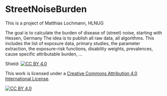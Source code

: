 # StreetNoiseBurden
This is a project of Matthias Lochmann, HLNUG

The goal is to calculate the burden of disease of (street) noise, starting with Hessen, Germany
The idea is to publish all raw data, all algorithms.
This includes the list of exposure data, primary studies, the parameter extraction, the exposure-risk functions, 
disability weights, prevalences, cause specific attributable burden, ...


Shield: [![CC BY 4.0][cc-by-shield]][cc-by]

This work is licensed under a
[Creative Commons Attribution 4.0 International License][cc-by].

[![CC BY 4.0][cc-by-image]][cc-by]

[cc-by]: http://creativecommons.org/licenses/by/4.0/
[cc-by-image]: https://i.creativecommons.org/l/by/4.0/88x31.png
[cc-by-shield]: https://img.shields.io/badge/License-CC%20BY%204.0-lightgrey.svg
